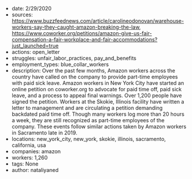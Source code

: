 - date: 2/29/2020
- sources: https://www.buzzfeednews.com/article/carolineodonovan/warehouse-workers-say-they-caught-amazon-breaking-the-law, https://www.coworker.org/petitions/amazon-give-us-fair-compensation-a-fair-workplace-and-fair-accommodations?just_launched=true
- actions: open_letter
- struggles: unfair_labor_practices, pay_and_benefits
- employment_types: blue_collar_workers
- description: Over the past few months, Amazon workers across the country have called on the company to provide part-time employees with paid sick leave. Amazon workers in New York City have started an online petition on coworker.org to advocate for paid time off, paid sick leave, and a process to appeal final warnings. Over 1,200 people have signed the petition. Workers at the Skokie, Illinois facility have written a letter to management and are circulating a petition demanding backdated paid time off. Though many workers log more than 20 hours a week, they are still recognized as part-time employees of the company. These events follow similar actions taken by Amazon workers in Sacramento late in 2019.
- locations: new_york_city, new_york, skokie, illinois, sacramento, california, usa
- companies: amazon
- workers: 1,260
- tags: None
- author: nataliyaned
